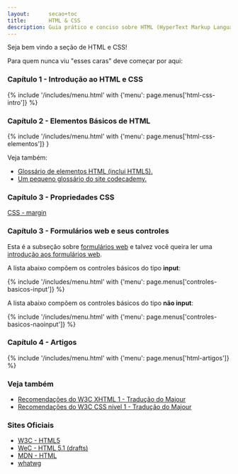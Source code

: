 ```yaml
---
layout:      secao+toc
title:       HTML & CSS
description: Guia prático e conciso sobre HTML (HyperText Markup Language) e CSS (Cascading Style Sheet).
---
```


Seja bem vindo a seção de HTML e CSS!

Para quem nunca viu "esses caras" deve começar por aqui:


### Capítulo 1 - Introdução ao HTML e CSS

{% include '/includes/menu.html' with {'menu': page.menus['html-css-intro']} %}

### Capítulo 2 - Elementos Básicos de HTML

{% include '/includes/menu.html' with {'menu': page.menus['html-css-elementos']}  }


Veja também:

- [Glossário de elementos HTML (inclui HTML5).](https://developer.mozilla.org/en-US/docs/Web/HTML/Element)
- [Um pequeno glossário do site codecademy.](http://www.codecademy.com/glossary/html)


### Capítulo 3 - Propriedades CSS

<div class="list-group">
    <a href="/html-css/css-margin/" class="list-group-item">CSS - margin</a>
</div>


### Capítulo 3 - Formulários web e seus controles

Esta é a subseção sobre [formulários web](/html-css/formularios/) e talvez você queira ler uma
[introdução aos formulários web](/html-css/introducao-formularios-web).

A lista abaixo compõem os controles básicos do tipo __input__:

{% include '/includes/menu.html' with {'menu': page.menus['controles-basicos-input']} %}

A lista abaixo compõem os controles básicos do tipo __não input__:

{% include '/includes/menu.html' with {'menu': page.menus['controles-basicos-naoinput']} %}


### Capítulo 4 - Artigos


{% include '/includes/menu.html' with {'menu': page.menus['html-artigos']} %}


### Veja também


- [Recomendações do W3C XHTML 1 - Tradução do Majour](http://www.maujor.com/w3c/xhtml10_2ed.html)
- [Recomendações do W3C CSS nível 1 - Tradução do Majour](http://www.maujor.com/tutorialcss1/css1tut.shtml)


### Sites Oficiais

- [W3C - HTML5](http://www.w3.org/TR/html5/)
- [WeC - HTML 5.1 (drafts)](http://www.w3.org/html/wg/drafts/html/master/)
- [MDN - HTML](https://developer.mozilla.org/en-US/learn/html)
- [whatwg](http://www.whatwg.org)